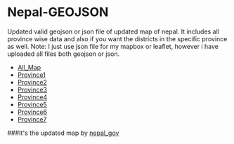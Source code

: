 # Nepal-GEOJSON
Updated valid geojson or json file of updated map of nepal. It includes all province wise data and also if you want the districts in the specific province as well.
Note: I just use json file for my mapbox or leaflet, however i have uploaded all files both geojson or json.

* [All_Map](nepal-map.geojson)
* [Province1](province1.geojson)
* [Province2](province2.geojson)
* [Province3](province3.geojson)
* [Province4](province4.geojson)
* [Province5](province5.geojson)
* [Province6](province6.geojson)
* [Province7](province7.geojson)

###It's the updated map by [nepal_gov](https://www.nepal.gov.np/)
